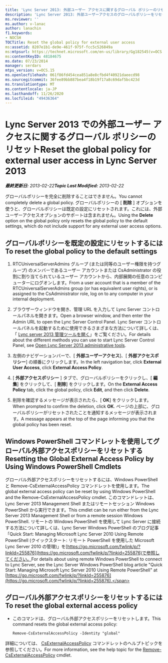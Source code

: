 ```yaml
---
title: 'Lync Server 2013: 外部ユーザー アクセスに関するグローバル ポリシーのリセット'
description: 'Lync Server 2013: 外部ユーザーアクセスのグローバルポリシーをリセットします。'
ms.reviewer: ''
ms.author: v-lanac
author: lanachin
f1.keywords:
- NOCSH
TOCTitle: Reset the global policy for external user access
ms:assetid: 8207e1b1-de9e-461f-975f-fcc5c526849a
ms:mtpsurl: https://technet.microsoft.com/en-us/library/Gg182545(v=OCS.15)
ms:contentKeyID: 48184675
ms.date: 07/23/2014
manager: serdars
mtps_version: v=OCS.15
ms.openlocfilehash: 061f86fd454cea851a8e8cfbd4f40921daeecd98
ms.sourcegitcommit: 36fee89bb887bea4f18b19f17a8c69daf5bc423d
ms.translationtype: MT
ms.contentlocale: ja-JP
ms.lasthandoff: 11/26/2020
ms.locfileid: "49436364"
---
```

# <a name="reset-the-global-policy-for-external-user-access-in-lync-server-2013"></a><span data-ttu-id="99a98-103">Lync Server 2013 での外部ユーザー アクセスに関するグローバル ポリシーのリセット</span><span class="sxs-lookup"><span data-stu-id="99a98-103">Reset the global policy for external user access in Lync Server 2013</span></span>

<div data-xmlns="http://www.w3.org/1999/xhtml">

<div class="topic" data-xmlns="http://www.w3.org/1999/xhtml" data-msxsl="urn:schemas-microsoft-com:xslt" data-cs="https://msdn.microsoft.com/">

<div data-asp="https://msdn2.microsoft.com/asp">



</div>

<div id="mainSection">

<div id="mainBody"><span data-ttu-id="99a98-104">

<span> </span></span><span class="sxs-lookup"><span data-stu-id="99a98-104">

<span> </span></span></span>

<span data-ttu-id="99a98-105">_**最終更新日:** 2013-02-22_</span><span class="sxs-lookup"><span data-stu-id="99a98-105">_**Topic Last Modified:** 2013-02-22_</span></span>

<span data-ttu-id="99a98-106">グローバルポリシーを完全に削除することはできません。</span><span class="sxs-lookup"><span data-stu-id="99a98-106">You cannot completely delete a global policy.</span></span> <span data-ttu-id="99a98-107">グローバルポリシーの [ **削除** ] オプションを使うと、グローバルポリシーは既定の設定にリセットされます。これには、外部ユーザーアクセスオプションのサポートは含まれません。</span><span class="sxs-lookup"><span data-stu-id="99a98-107">Using the **Delete** option on the global policy only resets the global policy to the default settings, which do not include support for any external user access options.</span></span>

<div>

## <a name="to-reset-the-global-policy-to-the-default-settings"></a><span data-ttu-id="99a98-108">グローバルポリシーを既定の設定にリセットするには</span><span class="sxs-lookup"><span data-stu-id="99a98-108">To reset the global policy to the default settings</span></span>

1.  <span data-ttu-id="99a98-109">RTCUniversalServerAdmins グループ (または同等のユーザー権限を持つグループ) のメンバーであるユーザー アカウントまたは CsAdministrator の役割に割り当てられているユーザー アカウントから、内部展開の任意のコンピューターにログオンします。</span><span class="sxs-lookup"><span data-stu-id="99a98-109">From a user account that is a member of the RTCUniversalServerAdmins group (or has equivalent user rights), or is assigned to the CsAdministrator role, log on to any computer in your internal deployment.</span></span>

2.  <span data-ttu-id="99a98-110">ブラウザーウィンドウを開き、管理 URL を入力して Lync Server コントロールパネルを開きます。</span><span class="sxs-lookup"><span data-stu-id="99a98-110">Open a browser window, and then enter the Admin URL to open the Lync Server Control Panel.</span></span> <span data-ttu-id="99a98-111">Lync Server コントロールパネルを起動するために使用できるさまざまな方法について詳しくは、「 [Lync server 2013 管理ツールを開く](lync-server-2013-open-lync-server-administrative-tools.md)」をご覧ください。</span><span class="sxs-lookup"><span data-stu-id="99a98-111">For details about the different methods you can use to start Lync Server Control Panel, see [Open Lync Server 2013 administrative tools](lync-server-2013-open-lync-server-administrative-tools.md).</span></span>

3.  <span data-ttu-id="99a98-112">左側のナビゲーションバーで、[ **外部ユーザーアクセス**]、[ **外部アクセスポリシー**] の順番にクリックします。</span><span class="sxs-lookup"><span data-stu-id="99a98-112">In the left navigation bar, click **External User Access**, click **External Access Policy**.</span></span>

4.  <span data-ttu-id="99a98-113">[ **外部アクセスポリシー** ] タブで、グローバルポリシーをクリックし、[ **編集**] をクリックして、[ **削除**] をクリックします。</span><span class="sxs-lookup"><span data-stu-id="99a98-113">On the **External Access Policy** tab, click the global policy, click **Edit**, and then click **Delete**.</span></span>

5.  <span data-ttu-id="99a98-114">削除を確認するメッセージが表示されたら、[ **OK**] をクリックします。</span><span class="sxs-lookup"><span data-stu-id="99a98-114">When prompted to confirm the deletion, click **OK**.</span></span> <span data-ttu-id="99a98-115">ページの上部に、グローバルポリシーがリセットされたことを通知するメッセージが表示されます。</span><span class="sxs-lookup"><span data-stu-id="99a98-115">A message appears at the top of the page informing you that the global policy has been reset.</span></span>

</div>

<div>

## <a name="resetting-the-global-external-access-policy-by-using-windows-powershell-cmdlets"></a><span data-ttu-id="99a98-116">Windows PowerShell コマンドレットを使用してグローバル外部アクセスポリシーをリセットする</span><span class="sxs-lookup"><span data-stu-id="99a98-116">Resetting the Global External Access Policy by Using Windows PowerShell Cmdlets</span></span>

<span data-ttu-id="99a98-117">グローバル外部アクセスポリシーをリセットするには、Windows PowerShell と Remove-CsExternalAccessPolicy コマンドレットを使用します。</span><span class="sxs-lookup"><span data-stu-id="99a98-117">The global external access policy can be reset by using Windows PowerShell and the Remove-CsExternalAccessPolicy cmdlet.</span></span> <span data-ttu-id="99a98-118">このコマンドレットは、Lync Server 2013 Management Shell またはリモートセッション Windows PowerShell から実行できます。</span><span class="sxs-lookup"><span data-stu-id="99a98-118">This cmdlet can be run either from the Lync Server 2013 Management Shell or from a remote session Windows PowerShell.</span></span> <span data-ttu-id="99a98-119">リモートの Windows PowerShell を使用して Lync Server に接続する方法について詳しくは、Lync Server Windows PowerShell のブログ記事「Quick Start: Managing Microsoft Lync Server 2010 Using Remote PowerShell (クイックスタート: リモート PowerShell を使用した Microsoft Lync Server 2010 の管理)」を[https://go.microsoft.com/fwlink/p/?linkId=255876](https://go.microsoft.com/fwlink/p/?linkid=255876)で参照してください。</span><span class="sxs-lookup"><span data-stu-id="99a98-119">For details about using remote Windows PowerShell to connect to Lync Server, see the Lync Server Windows PowerShell blog article "Quick Start: Managing Microsoft Lync Server 2010 Using Remote PowerShell" at [https://go.microsoft.com/fwlink/p/?linkId=255876](https://go.microsoft.com/fwlink/p/?linkid=255876).</span></span>

<div>

## <a name="to-reset-the-global-external-access-policy"></a><span data-ttu-id="99a98-120">グローバル外部アクセスポリシーをリセットするには</span><span class="sxs-lookup"><span data-stu-id="99a98-120">To reset the global external access policy</span></span>

  - <span data-ttu-id="99a98-121">このコマンドは、グローバル外部アクセスポリシーをリセットします。</span><span class="sxs-lookup"><span data-stu-id="99a98-121">This command resets the global external access policy:</span></span>
    
        Remove-CsExternalAccessPolicy -Identity "global"

</div>

<span data-ttu-id="99a98-122">詳細については、 [CsExternalAccessPolicy](https://docs.microsoft.com/powershell/module/skype/Remove-CsExternalAccessPolicy) コマンドレットのヘルプトピックを参照してください。</span><span class="sxs-lookup"><span data-stu-id="99a98-122">For more information, see the help topic for the [Remove-CsExternalAccessPolicy](https://docs.microsoft.com/powershell/module/skype/Remove-CsExternalAccessPolicy) cmdlet.</span></span>

<span data-ttu-id="99a98-123"></div>

</div>

<span> </span>

</div>

</div>

</span><span class="sxs-lookup"><span data-stu-id="99a98-123"></div>

</div>

<span> </span>

</div>

</div>

</span></span></div>

